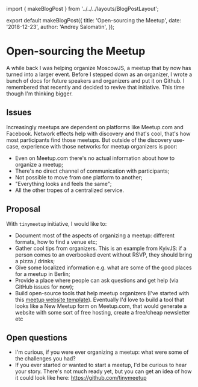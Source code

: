 import { makeBlogPost } from '../../../layouts/BlogPostLayout';

export default makeBlogPost({
  title: 'Open-sourcing the Meetup',
  date: '2018-12-23',
  author: 'Andrey Salomatin',
});

# Open-sourcing the Meetup

A while back I was helping organize MoscowJS, a meetup that by now has turned into a larger event. Before I stepped down as an organizer, I wrote a bunch of docs for future speakers and organizers and put it on Github.
I remembered that recently and decided to revive that initiative. This time though I'm thinking bigger.

## Issues

Increasingly meetups are dependent on platforms like Meetup.com and Facebook. Network effects help with discovery and that's cool, that's how most participants find those meetups. But outside of the discovery use-case, experience with those networks for meetup organizers is poor:
* Even on Meetup.com there's no actual information about how to organize a meetup;
* There's no direct channel of communication with participants;
* Not possible to move from one platform to another;
* "Everything looks and feels the same";
* All the other tropes of a centralized service.

## Proposal

With `tinymeetup` initiative, I would like to:
* Document most of the aspects of organizing a meetup: different formats, how to find a venue etc;
* Gather cool tips from organizers. This is an example from KyivJS: if a person comes to an overbooked event without RSVP, they should bring a pizza / drinks;
* Give some localized information e.g. what are some of the good places for a meetup in Berlin;
* Provide a place where people can ask questions and get help (via GitHub issues for now);
* Build open-source tools that help meetup organizers (I've started with this [meetup website template](https://github.com/tinymeetup/tinymeetup-web)). Eventually I'd love to build a tool that looks like a New Meetup form on Meetup.com, that would generate a website with some sort of free hosting, create a free/cheap newsletter etc

## Open questions

* I'm curious, if you were ever organizing a meetup: what were some of the challenges you had?
* If you ever started or wanted to start a meetup, I'd be curious to hear your story.
There's not much ready yet, but you can get an idea of how it could look like here: https://github.com/tinymeetup

